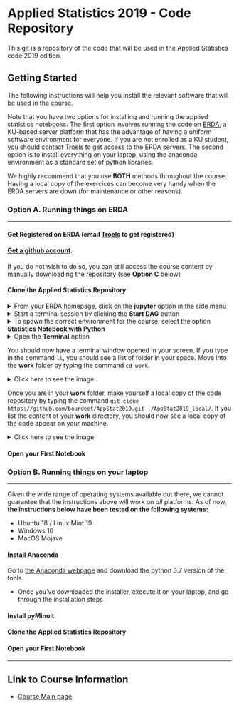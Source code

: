# Applied Statistics 2019 - Code Repository

This git is a repository of the code that will be used in the Applied Statistics code 2019 edition.


## Getting Started

The following instructions will help you install the relevant software that will be used in the course.

Note that you have two options for installing and running the applied statistics notebooks. The first option involves running the code on [ERDA](https://erda.ku.dk), a KU-based server platform that has the advantage of having a uniform software environment for everyone. If you are not enrolled as a KU student, you should contact [Troels](mailto:petersen@nbi.dk) to get access to the ERDA servers. The second option is to install everything on your laptop, using the anaconda environment as a standard set of python libraries. 

We highly recommend that you use __BOTH__ methods throughout the course. Having a local copy of the exercices can become very handy when the ERDA servers are down (for maintenance or other reasons).

### Option A. Running things on ERDA
---

#### Get Registered on ERDA (email [Troels](mailto:petersen@nbi.dk) to get registered)

#### [Get a github account](https://github.com/). 

If you do not wish to do so, you can still access the course content by manually downloading the repository (see __Option C__ below)

#### Clone the Applied Statistics Repository


<details><summary>From your ERDA homepage, click on the <b>jupyter</b> option in the side menu</summary>
<img src="/images/ERDA_step1.png"
	title="ERDA main menu"/>
</details>


<details><summary>Start a terminal session by clicking the <b>Start DAG</b> button</summary>
<img src="/images/ERDA_step2.png"
	title="ERDA main menu"/>
</details>



<details><summary>To spawn the correct environment for the course, select the option <b>Statistics Notebook with Python</b> </summary>
<img src="/images/ERDA_step3.png"
	title="ERDA main menu"/>
</details>



<details><summary>Open the <b>Terminal</b> option </summary>
<img src="/images/ERDA_step4.png"
	title="ERDA main menu"/>
</details>


You should now have a terminal window opened in your screen. If you type in the command `ll`, you should see a list of folder in your space. Move into the __work__ folder by typing the command `cd work`.

<details><summary>Click here to see the image</summary>
<img src="/images/ERDA_step5.png"
	title="ERDA main menu"/>
</details>


Once you are in your __work__ folder, make yourself a local copy of the code repository by typing the command `git clone https://github.com/bourdeet/AppStat2019.git ./AppStat2019_local/`. If you list the content of your __work__ directory, you should now see a local copy of the code appear on your machine.

<details><summary>Click here to see the image</summary>
<img src="/images/ERDA_step6.png"
	title="ERDA main menu"/>
</details>

#### Open your First Notebook


### Option B. Running things on your laptop
---

Given the wide range of operating systems available out there, we cannot guarantee that the instructions above will work on _all_ platforms. As of now, __the instructions below have been tested on the following systems:__

*	Ubuntu 18 / Linux Mint 19
*	Windows 10
*	MacOS Mojave

#### Install Anaconda

Go to [the Anaconda webpage](https://www.anaconda.com/distribution/) and download the python 3.7 version of the tools.

* Once you've downloaded the installer, execute it on your laptop, and go through the installation steps


#### Install pyMinuit



#### Clone the Applied Statistics Repository


#### Open your First Notebook

---

## Link to Course Information

*	[Course Main page](https://www.nbi.dk/~petersen/Teaching/AppliedStatistics2018.html)


[erda1]: https://github.com/bourdeet/AppStat2019/tree/master/images/ERDA_step1.png
[erda2]: https://github.com/bourdeet/AppStat2019/tree/master/images/ERDA_step2.png
[erda3]: https://github.com/bourdeet/AppStat2019/tree/master/images/ERDA_step3.png
[erda4]: https://github.com/bourdeet/AppStat2019/tree/master/images/ERDA_step4.png
[erda5]: https://github.com/bourdeet/AppStat2019/tree/master/images/ERDA_step5.png